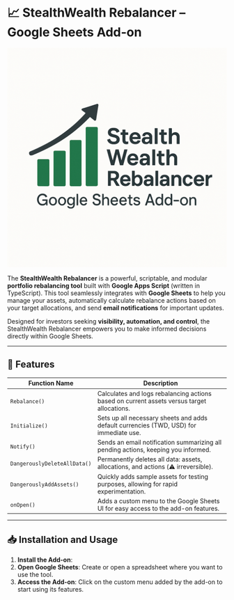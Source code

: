 # 📈 StealthWealth Rebalancer – Google Sheets Add-on

![Stealth Wealth Logo](./assets/logo.png)

The **StealthWealth Rebalancer** is a powerful, scriptable, and modular **portfolio rebalancing tool** built with **Google Apps Script** (written in TypeScript). This tool seamlessly integrates with **Google Sheets** to help you manage your assets, automatically calculate rebalance actions based on your target allocations, and send **email notifications** for important updates.

Designed for investors seeking **visibility, automation, and control**, the StealthWealth Rebalancer empowers you to make informed decisions directly within Google Sheets.

---

## 🚀 Features

| Function Name                          | Description                                                                 |
|----------------------------------------|-----------------------------------------------------------------------------|
| `Rebalance()`                          | Calculates and logs rebalancing actions based on current assets versus target allocations. |
| `Initialize()`                         | Sets up all necessary sheets and adds default currencies (TWD, USD) for immediate use. |
| `Notify()`                             | Sends an email notification summarizing all pending actions, keeping you informed. |
| `DangerouslyDeleteAllData()`           | Permanently deletes all data: assets, allocations, and actions (⚠️ irreversible). |
| `DangerouslyAddAssets()`               | Quickly adds sample assets for testing purposes, allowing for rapid experimentation. |
| `onOpen()`                             | Adds a custom menu to the Google Sheets UI for easy access to the add-on features. |

---

## 📥 Installation and Usage

1. **Install the Add-on**:
2. **Open Google Sheets**: Create or open a spreadsheet where you want to use the tool.
3. **Access the Add-on**: Click on the custom menu added by the add-on to start using its features.
